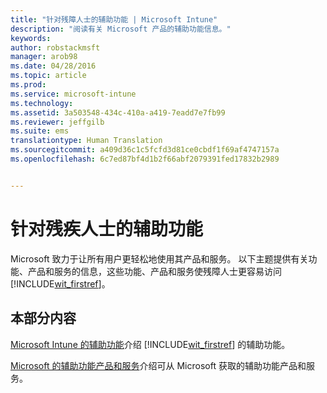 ```yaml
---
title: "针对残障人士的辅助功能 | Microsoft Intune"
description: "阅读有关 Microsoft 产品的辅助功能信息。"
keywords: 
author: robstackmsft
manager: arob98
ms.date: 04/28/2016
ms.topic: article
ms.prod: 
ms.service: microsoft-intune
ms.technology: 
ms.assetid: 3a503548-434c-410a-a419-7eadd7e7fb99
ms.reviewer: jeffgilb
ms.suite: ems
translationtype: Human Translation
ms.sourcegitcommit: a409d36c1c5fcfd3d81ce0cbdf1f69af4747157a
ms.openlocfilehash: 6c7ed87bf4d1b2f66abf2079391fed17832b2989


---
```


# 针对残疾人士的辅助功能
Microsoft 致力于让所有用户更轻松地使用其产品和服务。 以下主题提供有关功能、产品和服务的信息，这些功能、产品和服务使残障人士更容易访问 [!INCLUDE[wit_firstref](./includes/wit_firstref_md.md)]。

## 本部分内容
[Microsoft Intune 的辅助功能](accessibility-features-of-microsoft-intune.md)介绍 [!INCLUDE[wit_firstref](./includes/wit_firstref_md.md)] 的辅助功能。

[Microsoft 的辅助功能产品和服务](accessibility-products-and-services-from-microsoft.md)介绍可从 Microsoft 获取的辅助功能产品和服务。




<!--HONumber=Jul16_HO3-->


